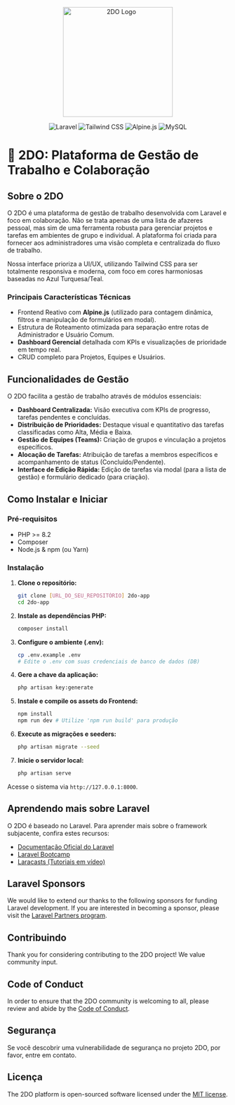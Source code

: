 <p align="center"><a href="https://64.media.tumblr.com/97d3f7d4cb6937db3572de7b6c0d1453/b3abd6c5be8de38e-31/s540x810/f9f4d9bf918c9e1ef50d8d31423178c70c5b33d0.pnj" target="_blank"><img src="https://64.media.tumblr.com/97d3f7d4cb6937db3572de7b6c0d1453/b3abd6c5be8de38e-31/s540x810/f9f4d9bf918c9e1ef50d8d31423178c70c5b33d0.pnj" width="250" alt="2DO Logo"></a></p>


<p align="center">
    <!-- LOGOTIPOS DAS TECNOLOGIAS DO 2DO -->
    <img src="https://img.shields.io/badge/Laravel-FF2D20?style=for-the-badge&logo=laravel&logoColor=white" alt="Laravel">
    <img src="https://img.shields.io/badge/Tailwind_CSS-38B2AC?style=for-the-badge&logo=tailwind-css&logoColor=white" alt="Tailwind CSS">
    <img src="https://img.shields.io/badge/Alpine.js-8BC0D0?style=for-the-badge&logo=alpine.js&logoColor=white" alt="Alpine.js">
    <img src="https://img.shields.io/badge/MySQL-4479A1?style=for-the-badge&logo=mysql&logoColor=white" alt="MySQL">
</p>

# 🚀 2DO: Plataforma de Gestão de Trabalho e Colaboração

## Sobre o 2DO

O 2DO é uma plataforma de gestão de trabalho desenvolvida com Laravel e foco em colaboração. Não se trata apenas de uma lista de afazeres pessoal, mas sim de uma ferramenta robusta para gerenciar projetos e tarefas em ambientes de grupo e individual. A plataforma foi criada para fornecer aos administradores uma visão completa e centralizada do fluxo de trabalho.

Nossa interface prioriza a UI/UX, utilizando Tailwind CSS para ser totalmente responsiva e moderna, com foco em cores harmoniosas baseadas no Azul Turquesa/Teal.

### Principais Características Técnicas

*   Frontend Reativo com **Alpine.js** (utilizado para contagem dinâmica, filtros e manipulação de formulários em modal).
*   Estrutura de Roteamento otimizada para separação entre rotas de Administrador e Usuário Comum.
*   **Dashboard Gerencial** detalhada com KPIs e visualizações de prioridade em tempo real.
*   CRUD completo para Projetos, Equipes e Usuários.

## Funcionalidades de Gestão

O 2DO facilita a gestão de trabalho através de módulos essenciais:

-   **Dashboard Centralizada:** Visão executiva com KPIs de progresso, tarefas pendentes e concluídas.
-   **Distribuição de Prioridades:** Destaque visual e quantitativo das tarefas classificadas como Alta, Média e Baixa.
-   **Gestão de Equipes (Teams):** Criação de grupos e vinculação a projetos específicos.
-   **Alocação de Tarefas:** Atribuição de tarefas a membros específicos e acompanhamento de status (Concluído/Pendente).
-   **Interface de Edição Rápida:** Edição de tarefas via modal (para a lista de gestão) e formulário dedicado (para criação).

## Como Instalar e Iniciar

### Pré-requisitos

*   PHP >= 8.2
*   Composer
*   Node.js & npm (ou Yarn)

### Instalação

1.  **Clone o repositório:**
    ```bash
    git clone [URL_DO_SEU_REPOSITÓRIO] 2do-app
    cd 2do-app
    ```

2.  **Instale as dependências PHP:**
    ```bash
    composer install
    ```

3.  **Configure o ambiente (.env):**
    ```bash
    cp .env.example .env
    # Edite o .env com suas credenciais de banco de dados (DB)
    ```

4.  **Gere a chave da aplicação:**
    ```bash
    php artisan key:generate
    ```

5.  **Instale e compile os assets do Frontend:**
    ```bash
    npm install
    npm run dev # Utilize 'npm run build' para produção
    ```

6.  **Execute as migrações e seeders:**
    ```bash
    php artisan migrate --seed
    ```

7.  **Inicie o servidor local:**
    ```bash
    php artisan serve
    ```
    
Acesse o sistema via `http://127.0.0.1:8000`.

## Aprendendo mais sobre Laravel

O 2DO é baseado no Laravel. Para aprender mais sobre o framework subjacente, confira estes recursos:

- [Documentação Oficial do Laravel](https://laravel.com/docs)
- [Laravel Bootcamp](https://bootcamp.laravel.com)
- [Laracasts (Tutoriais em vídeo)](https://laracasts.com)

## Laravel Sponsors

We would like to extend our thanks to the following sponsors for funding Laravel development. If you are interested in becoming a sponsor, please visit the [Laravel Partners program](https://partners.laravel.com).


## Contribuindo

Thank you for considering contributing to the 2DO project! We value community input.

## Code of Conduct

In order to ensure that the 2DO community is welcoming to all, please review and abide by the [Code of Conduct](https://laravel.com/docs/contributions#code-of-conduct).

## Segurança

Se você descobrir uma vulnerabilidade de segurança no projeto 2DO, por favor, entre em contato.

## Licença

The 2DO platform is open-sourced software licensed under the [MIT license](https://opensource.org/licenses/MIT).
